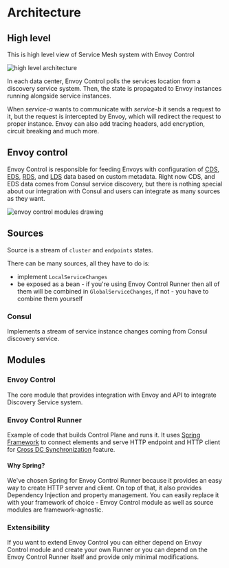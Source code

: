 # Architecture

## High level

This is high level view of Service Mesh system with Envoy Control

![high level architecture](assets/images/high_level_architecture.png)

In each data center, Envoy Control polls the services location from a discovery service system. Then, the state
is propagated to Envoy instances running alongside service instances.

When _service-a_ wants to communicate with _service-b_ it sends a request to it, but the request is intercepted
by Envoy, which will redirect the request to proper instance. Envoy can also add tracing headers, add encryption,
circuit breaking and much more.

## Envoy control

Envoy Control is responsible for feeding Envoys with configuration of 
[CDS](https://www.envoyproxy.io/docs/envoy/latest/intro/arch_overview/operations/dynamic_configuration#cds),
[EDS](https://www.envoyproxy.io/docs/envoy/latest/intro/arch_overview/operations/dynamic_configuration#eds),
[RDS](https://www.envoyproxy.io/docs/envoy/latest/intro/arch_overview/operations/dynamic_configuration#rds),
and [LDS](https://www.envoyproxy.io/docs/envoy/latest/intro/arch_overview/operations/dynamic_configuration#lds)
data based on custom metadata.
Right now CDS, and EDS data comes from Consul service discovery,
but there is nothing special about our integration with Consul and users can integrate as many sources as they want.

![envoy control modules drawing](assets/images/envoy-control-modules-drawing.png)

## Sources

Source is a stream of `cluster` and `endpoints` states.

There can be many sources, all they have to do is:

* implement `LocalServiceChanges`
* be exposed as a bean - if you're using Envoy Control Runner then all of them will be combined in `GlobalServiceChanges`,
if not - you have to combine them yourself

### Consul
Implements a stream of service instance changes coming from Consul discovery service.

## Modules

### Envoy Control
The core module that provides integration with Envoy and API to integrate Discovery Service system.

### Envoy Control Runner
Example of code that builds Control Plane and runs it. It uses [Spring Framework](https://spring.io/) to connect
elements and serve HTTP endpoint and HTTP client for [Cross DC Synchronization](features/multi_dc_support.md) feature.

#### Why Spring?
We've chosen Spring for Envoy Control Runner because it provides an easy way to create HTTP server and client.
On top of that, it also provides Dependency Injection and property management.
You can easily replace it with your framework of choice - Envoy Control module as well as source modules are framework-agnostic.

### Extensibility
If you want to extend Envoy Control you can either depend on Envoy Control module and create your own Runner or you can
depend on the Envoy Control Runner itself and provide only minimal modifications.